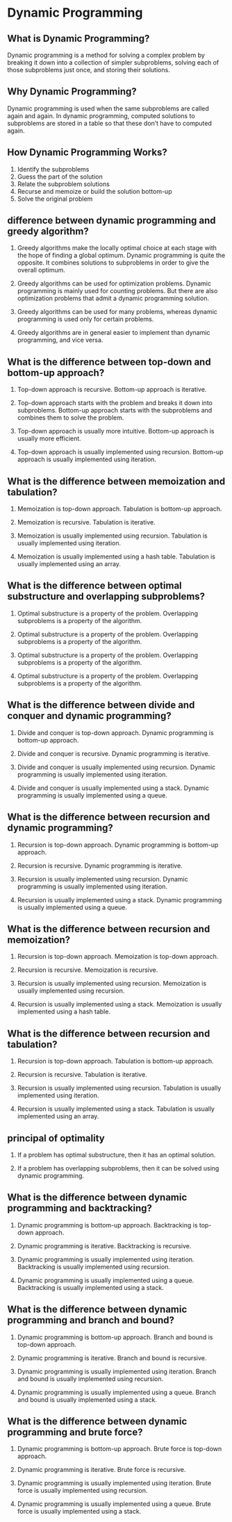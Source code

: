 # Dynamic Programming

## What is Dynamic Programming?

Dynamic programming is a method for solving a complex problem by breaking it down into a collection of simpler subproblems, solving each of those subproblems just once, and storing their solutions.

## Why Dynamic Programming?

Dynamic programming is used when the same subproblems are called again and again. In dynamic programming, computed solutions to subproblems are stored in a table so that these don’t have
to computed again.

## How Dynamic Programming Works?

1. Identify the subproblems
2. Guess the part of the solution
3. Relate the subproblem solutions
4. Recurse and memoize or build the solution bottom-up
5. Solve the original problem

## difference between dynamic programming and greedy algorithm?

1. Greedy algorithms make the locally optimal choice at each stage with the hope of finding a global optimum. Dynamic programming is quite the opposite. It combines solutions to subproblems in order to give the overall optimum.

2. Greedy algorithms can be used for optimization problems. Dynamic programming is mainly used for counting problems. But there are also optimization problems that admit a dynamic programming solution.

3. Greedy algorithms can be used for many problems, whereas dynamic programming is used only for certain problems.

4. Greedy algorithms are in general easier to implement than dynamic programming, and vice versa.

## What is the difference between top-down and bottom-up approach?

1. Top-down approach is recursive. Bottom-up approach is iterative.

2. Top-down approach starts with the problem and breaks it down into subproblems. Bottom-up approach starts with the subproblems and combines them to solve the problem.

3. Top-down approach is usually more intuitive. Bottom-up approach is usually more efficient.

4. Top-down approach is usually implemented using recursion. Bottom-up approach is usually implemented using iteration.

## What is the difference between memoization and tabulation?

1. Memoization is top-down approach. Tabulation is bottom-up approach.

2. Memoization is recursive. Tabulation is iterative.

3. Memoization is usually implemented using recursion. Tabulation is usually implemented using iteration.

4. Memoization is usually implemented using a hash table. Tabulation is usually implemented using an array.

## What is the difference between optimal substructure and overlapping subproblems?

1. Optimal substructure is a property of the problem. Overlapping subproblems is a property of the algorithm.

2. Optimal substructure is a property of the problem. Overlapping subproblems is a property of the algorithm.

3. Optimal substructure is a property of the problem. Overlapping subproblems is a property of the algorithm.

4. Optimal substructure is a property of the problem. Overlapping subproblems is a property of the algorithm.

## What is the difference between divide and conquer and dynamic programming?

1. Divide and conquer is top-down approach. Dynamic programming is bottom-up approach.

2. Divide and conquer is recursive. Dynamic programming is iterative.

3. Divide and conquer is usually implemented using recursion. Dynamic programming is usually implemented using iteration.

4. Divide and conquer is usually implemented using a stack. Dynamic programming is usually implemented using a queue.

## What is the difference between recursion and dynamic programming?

1. Recursion is top-down approach. Dynamic programming is bottom-up approach.

2. Recursion is recursive. Dynamic programming is iterative.

3. Recursion is usually implemented using recursion. Dynamic programming is usually implemented using iteration.

4. Recursion is usually implemented using a stack. Dynamic programming is usually implemented using a queue.

## What is the difference between recursion and memoization?

1. Recursion is top-down approach. Memoization is top-down approach.

2. Recursion is recursive. Memoization is recursive.

3. Recursion is usually implemented using recursion. Memoization is usually implemented using recursion.

4. Recursion is usually implemented using a stack. Memoization is usually implemented using a hash table.

## What is the difference between recursion and tabulation?

1. Recursion is top-down approach. Tabulation is bottom-up approach.

2. Recursion is recursive. Tabulation is iterative.

3. Recursion is usually implemented using recursion. Tabulation is usually implemented using iteration.

4. Recursion is usually implemented using a stack. Tabulation is usually implemented using an array.

## principal of optimality

1. If a problem has optimal substructure, then it has an optimal solution.

2. If a problem has overlapping subproblems, then it can be solved using dynamic programming.

## What is the difference between dynamic programming and backtracking?

1. Dynamic programming is bottom-up approach. Backtracking is top-down approach.

2. Dynamic programming is iterative. Backtracking is recursive.

3. Dynamic programming is usually implemented using iteration. Backtracking is usually implemented using recursion.

4. Dynamic programming is usually implemented using a queue. Backtracking is usually implemented using a stack.

## What is the difference between dynamic programming and branch and bound?

1. Dynamic programming is bottom-up approach. Branch and bound is top-down approach.

2. Dynamic programming is iterative. Branch and bound is recursive.

3. Dynamic programming is usually implemented using iteration. Branch and bound is usually implemented using recursion.

4. Dynamic programming is usually implemented using a queue. Branch and bound is usually implemented using a stack.

## What is the difference between dynamic programming and brute force?

1. Dynamic programming is bottom-up approach. Brute force is top-down approach.

2. Dynamic programming is iterative. Brute force is recursive.

3. Dynamic programming is usually implemented using iteration. Brute force is usually implemented using recursion.

4. Dynamic programming is usually implemented using a queue. Brute force is usually implemented using a stack.
